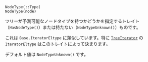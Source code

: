 ```
NodeType(::Type)
NodeType(node)
```

ツリーが予測可能なノードタイプを持つかどうかを指定するトレイト（`HasNodeType()`）または持たない（`NodeTypeUnknown()`）ものです。

これは `Base.IteratorEltype` に類似しています。特に [`TreeIterator`](@ref) の `IteratorEltype` はこのトレイトによって決まります。

デフォルト値は `NodeTypeUnknown()` です。
